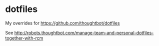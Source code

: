 dotfiles
========

My overrides for https://github.com/thoughtbot/dotfiles

See http://robots.thoughtbot.com/manage-team-and-personal-dotfiles-together-with-rcm
